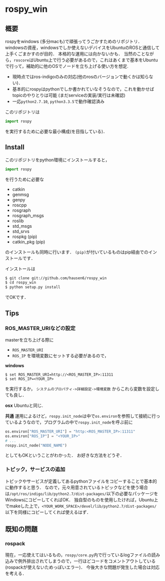 # rospy_win
## 概要
rospyをwindows (多分macも)で頑張ってうごかすためのリポジトリ．
windowsの資産，windowsでしか使えないデバイスをUbuntuのROSと通信して上手くごまかすのが目的．
本格的な運用には向かないかも．
当然のことながら，``roscore``はUbuntu上で行う必要があるので，これはあくまで基本をUbuntuで行って，補助的に他のOSでノードを立ち上げる使い方を想定.


- 現時点ではros-indigoのみの対応(他のrosのバージョンで動くかは知らない)．
- 基本的にrospyはpythonでしか書かれていなそうなので，これを動かせばtopicのやりとりは可能
(まだserviceの実装/実行は未確認)
- 一応``python2.7.10``, ``python3.3.5``で動作確認済み

このリポジトリは
```python
import rospy
```
を実行するために必要な最小構成(を目指している)．

## Install
このリポジトリをpython環境にインストールすると，
```python
import rospy
```
を行うために必要な

- catkin
- genmsg
- genpy
- roscpp
- rosgraph
- rosgraph_msgs
- roslib
- std_msgs
- std_srvs
- rospkg (pip)
- catkin_pkg (pip)

のインストールも同時に行います．
``(pip)``が付いているものはpip経由でのインストールです．

インストールは

```bash
$ git clone git://github.com/hausen6/rospy_win
$ cd rospy_win
$ python setup.py install
```
でOKです．

## Tips
### ROS_MASTER_URIなどの設定
masterを立ち上げる際に
- ``ROS_MASTER_URI``
- ``ROS_IP``
を環境変数にセットする必要があるので，

**windows**
```msdos
$ set ROS_MASTER_URI=http://<ROS_MASTER_IP>:11311
$ set ROS_IP=<YOUR_IP>
```
を実行するか，
``システムのプロパティ->詳細設定->環境変数``
からこれら変数を設定しても良し．

**osx**
Ubuntuと同じ.

**共通**
運用によるけど，``rospy.init_node``は中で``os.environ``を参照して接続に行っているようなので，プログラムの中で``rospy.init_node``を呼ぶ前に
```python
os.environ["ROS_MASTER_URI"] = "http:<ROS_MASTER_IP>:11311"
os.environ["ROS_IP"] = "<YOUR_IP>"
# ...
rospy.init_node("NODE_NAME")
```
としてもOKということがわかった．
お好きな方法をどうぞ．

### トピック，サービスの追加
トピックやサービスが定義してあるpythonファイルをコピーすることで基本的に動作すると思う．
なので，元々用意されているトピックなどを使う場合は``/opt/ros/indigo/lib/python2.7/dist-packages/``以下の必要なパッケージをWindowsにコピーしてくればOK．
独自型のものを使用したければ，Ubuntu上でmakeした上で，``<YOUR_WORK_SPACE>/devel/lib/python2.7/dist-packages/``以下を同様にコピーしてくれば使えるはず．

## 既知の問題
### rospack
現在，一応使えてはいるもの，``rospy/core.py``内で行っているlogファイルの読み込みで例外排出されてしまうので，一行ほどコードをコメントアウトしている(rospackが使えないためっぽいエラー)．
今後大きな問題が発生した場合は対応を考える．
